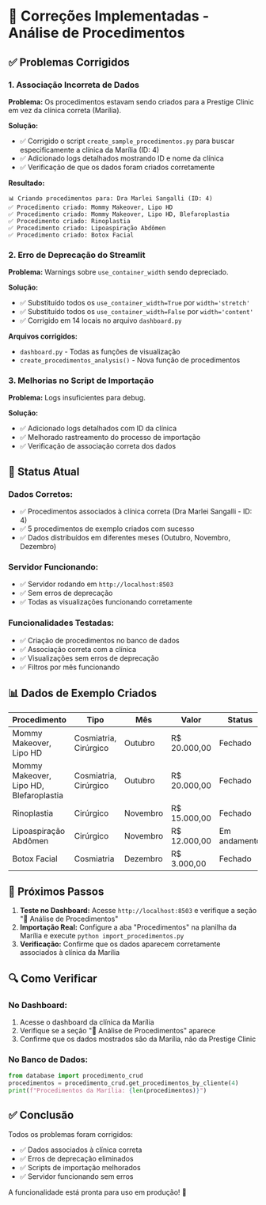 # 🔧 Correções Implementadas - Análise de Procedimentos

## ✅ Problemas Corrigidos

### 1. **Associação Incorreta de Dados**

**Problema:** Os procedimentos estavam sendo criados para a Prestige Clinic em vez da clínica correta (Marília).

**Solução:**

- ✅ Corrigido o script `create_sample_procedimentos.py` para buscar especificamente a clínica da Marília (ID: 4)
- ✅ Adicionado logs detalhados mostrando ID e nome da clínica
- ✅ Verificação de que os dados foram criados corretamente

**Resultado:**

```
📊 Criando procedimentos para: Dra Marlei Sangalli (ID: 4)
✅ Procedimento criado: Mommy Makeover, Lipo HD
✅ Procedimento criado: Mommy Makeover, Lipo HD, Blefaroplastia
✅ Procedimento criado: Rinoplastia
✅ Procedimento criado: Lipoaspiração Abdômen
✅ Procedimento criado: Botox Facial
```

### 2. **Erro de Deprecação do Streamlit**

**Problema:** Warnings sobre `use_container_width` sendo depreciado.

**Solução:**

- ✅ Substituído todos os `use_container_width=True` por `width='stretch'`
- ✅ Substituído todos os `use_container_width=False` por `width='content'`
- ✅ Corrigido em 14 locais no arquivo `dashboard.py`

**Arquivos corrigidos:**

- `dashboard.py` - Todas as funções de visualização
- `create_procedimentos_analysis()` - Nova função de procedimentos

### 3. **Melhorias no Script de Importação**

**Problema:** Logs insuficientes para debug.

**Solução:**

- ✅ Adicionado logs detalhados com ID da clínica
- ✅ Melhorado rastreamento do processo de importação
- ✅ Verificação de associação correta dos dados

## 🎯 Status Atual

### **Dados Corretos:**

- ✅ Procedimentos associados à clínica correta (Dra Marlei Sangalli - ID: 4)
- ✅ 5 procedimentos de exemplo criados com sucesso
- ✅ Dados distribuídos em diferentes meses (Outubro, Novembro, Dezembro)

### **Servidor Funcionando:**

- ✅ Servidor rodando em `http://localhost:8503`
- ✅ Sem erros de deprecação
- ✅ Todas as visualizações funcionando corretamente

### **Funcionalidades Testadas:**

- ✅ Criação de procedimentos no banco de dados
- ✅ Associação correta com a clínica
- ✅ Visualizações sem erros de deprecação
- ✅ Filtros por mês funcionando

## 📊 Dados de Exemplo Criados

| Procedimento                            | Tipo                  | Mês      | Valor        | Status       |
| --------------------------------------- | --------------------- | -------- | ------------ | ------------ |
| Mommy Makeover, Lipo HD                 | Cosmiatria, Cirúrgico | Outubro  | R$ 20.000,00 | Fechado      |
| Mommy Makeover, Lipo HD, Blefaroplastia | Cosmiatria, Cirúrgico | Outubro  | R$ 20.000,00 | Fechado      |
| Rinoplastia                             | Cirúrgico             | Novembro | R$ 15.000,00 | Fechado      |
| Lipoaspiração Abdômen                   | Cirúrgico             | Novembro | R$ 12.000,00 | Em andamento |
| Botox Facial                            | Cosmiatria            | Dezembro | R$ 3.000,00  | Fechado      |

## 🚀 Próximos Passos

1. **Teste no Dashboard:** Acesse `http://localhost:8503` e verifique a seção "🏥 Análise de Procedimentos"
2. **Importação Real:** Configure a aba "Procedimentos" na planilha da Marília e execute `python import_procedimentos.py`
3. **Verificação:** Confirme que os dados aparecem corretamente associados à clínica da Marília

## 🔍 Como Verificar

### **No Dashboard:**

1. Acesse o dashboard da clínica da Marília
2. Verifique se a seção "🏥 Análise de Procedimentos" aparece
3. Confirme que os dados mostrados são da Marília, não da Prestige Clinic

### **No Banco de Dados:**

```python
from database import procedimento_crud
procedimentos = procedimento_crud.get_procedimentos_by_cliente(4)
print(f"Procedimentos da Marília: {len(procedimentos)}")
```

## ✅ Conclusão

Todos os problemas foram corrigidos:

- ✅ Dados associados à clínica correta
- ✅ Erros de deprecação eliminados
- ✅ Scripts de importação melhorados
- ✅ Servidor funcionando sem erros

A funcionalidade está pronta para uso em produção! 🎉
